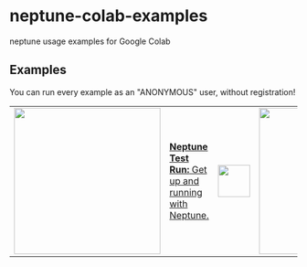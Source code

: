 # neptune-colab-examples
neptune usage examples for Google Colab


## Examples

You can run every example as an "ANONYMOUS" user, without registration!

<table>
   <tr>   
        <td rowspan="3" width="160">
                       <a href="https://colab.research.google.com/github/neptune-ai/neptune-colab-examples/blob/master/neptune_test_run.ipynb">
            <img src="https://neptune.ai/wp-content/uploads/monitor_training.png" width="256">
           </a>
        </td>   
        <td rowspan="3">
                       <a href="https://colab.research.google.com/github/neptune-ai/neptune-colab-examples/blob/master/neptune_test_run.ipynb">
            <b>Neptune Test Run:</b> Get up and running with Neptune.
           </a>
        </td>
        <td rowspan="3">
            <a href="https://colab.research.google.com/github/neptune-ai/neptune-colab-examples/blob/master/neptune_test_run.ipynb">
                <img src="https://colab.research.google.com/img/colab_favicon_256px.png" height="56">
            </a>
        </td>
   </tr>
   <tr>   
        <td rowspan="3" width="160">
                       <a href="https://colab.research.google.com/github/neptune-ai/neptune-colab-examples/blob/master/xgboost-integration.ipynb">
            <img src="https://neptune.ai/wp-content/uploads/monitor_training.png" width="256">
           </a>
        </td>   
        <td rowspan="3">
                       <a href="https://colab.research.google.com/github/neptune-ai/neptune-colab-examples/blob/master/xgboost-integration.ipynb">
            <b>XGBoost integration:</b> Check Neptune-XGBoost integration.
           </a>
        </td>
        <td rowspan="3">
            <a href="https://colab.research.google.com/github/neptune-ai/neptune-colab-examples/blob/master/xgboost-integration.ipynb">
                <img src="https://colab.research.google.com/img/colab_favicon_256px.png" height="56">
            </a>
        </td>
   </tr>
</table>
